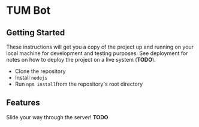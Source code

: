 # TUM Bot

## Getting Started

These instructions will get you a copy of the project up and running on your local machine for development and testing purposes. See deployment for notes on how to deploy the project on a live system (**TODO**).

* Clone the repository
* Install `nodejs`
* Run `npm install`from the repository's root directory

## Features

Slide your way through the server! **TODO**
